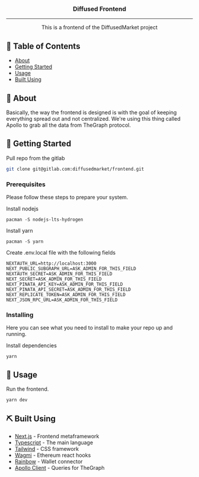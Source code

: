 <h3 align="center">Diffused Frontend</h3>

---

<p align="center"> This is a frontend of the DiffusedMarket project
    <br>
</p>

## 📝 Table of Contents
- [About](#about)
- [Getting Started](#getting_started)
- [Usage](#usage)
- [Built Using](#built_using)

## 🧐 About <a name = "about"></a>
Basically, the way the frontend is designed is with the goal of keeping everything spread out and not centralized. We're using this thing called Apollo to grab all the data from TheGraph protocol.

## 🏁 Getting Started <a name = "getting_started"></a>
Pull repo from the gitlab

```sh
git clone git@gitlab.com:diffusedmarket/frontend.git
```


### Prerequisites
Please follow these steps to prepare your system.

Install nodejs
```
pacman -S nodejs-lts-hydrogen
```
Install yarn
```
pacman -S yarn
```

Create .env.local file with the following fields
```
NEXTAUTH_URL=http://localhost:3000
NEXT_PUBLIC_SUBGRAPH_URL=ASK_ADMIN_FOR_THIS_FIELD
NEXTAUTH_SECRET=ASK_ADMIN_FOR_THIS_FIELD
NEXT_SECRET=ASK_ADMIN_FOR_THIS_FIELD
NEXT_PINATA_API_KEY=ASK_ADMIN_FOR_THIS_FIELD
NEXT_PINATA_API_SECRET=ASK_ADMIN_FOR_THIS_FIELD
NEXT_REPLICATE_TOKEN=ASK_ADMIN_FOR_THIS_FIELD
NEXT_JSON_RPC_URL=ASK_ADMIN_FOR_THIS_FIELD
```


### Installing
Here you can see what you need to install to make your repo up and running.

Install dependencies
```
yarn
```

## 🎈 Usage <a name="usage"></a>
Run the frontend.
```
yarn dev
```

## ⛏️ Built Using <a name = "built_using"></a>
- [Next.js](https://nextjs.org/) - Frontend metaframework
- [Typescript](https://www.typescriptlang.org/) - The main language
- [Tailwind](https://tailwindcss.com/) - CSS framework
- [Wagmi](https://wagmi.sh/) - Ethereum react hooks
- [Rainbow](https://github.com/rainbow-me/rainbowkit) - Wallet connector
- [Apollo Client](https://www.apollographql.com/docs/react/) - Queries for TheGraph
